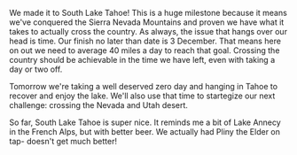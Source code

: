We made it to South Lake Tahoe!  This is a huge milestone because it means we've conquered the Sierra Nevada Mountains and proven we have what it takes to actually cross the country.  As always, the issue that hangs over our head is time.  Our finish no later than date is 3 December.  That means here on out we need to average 40 miles a day to reach that goal.  Crossing the country should be achievable in the time we have left, even with taking a day or two off.

Tomorrow we're taking a well deserved zero day and hanging in Tahoe to recover and enjoy the lake.  We'll also use that time to startegize our next challenge: crossing the Nevada and Utah desert.

So far, South Lake Tahoe is super nice.  It reminds me a bit of Lake Annecy in the French Alps, but with better beer.  We actually had Pliny the Elder on tap- doesn't get much better!

